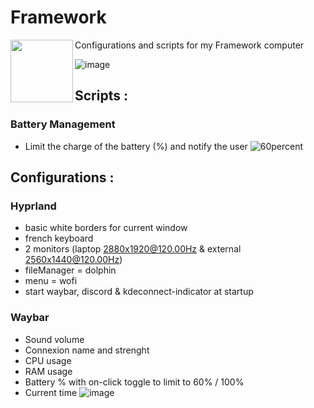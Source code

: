 # Framework

<img align="left" width="100" height="100" src="https://picsum.photos/100/100](https://github.com/user-attachments/assets/2c9f7934-8c18-475c-bb9c-1ac0d9b273ef">
Configurations and scripts for my Framework computer

![image](https://github.com/user-attachments/assets/2c9f7934-8c18-475c-bb9c-1ac0d9b273ef)

## Scripts :
### Battery Management
- Limit the charge of the battery (%) and notify the user
![60percent](https://github.com/user-attachments/assets/8daa319e-644a-4593-a582-7bce5185ccc9)

## Configurations :
### Hyprland
- basic white borders for current window
- french keyboard
- 2 monitors (laptop 2880x1920@120.00Hz & external 2560x1440@120.00Hz)
- fileManager = dolphin
- menu = wofi
- start waybar, discord & kdeconnect-indicator at startup
### Waybar
- Sound volume
- Connexion name and strenght
- CPU usage
- RAM usage
- Battery % with on-click toggle to limit to 60% / 100%
- Current time
  ![image](https://github.com/user-attachments/assets/a3b6eb71-6407-4c19-817d-e109573055ff)
